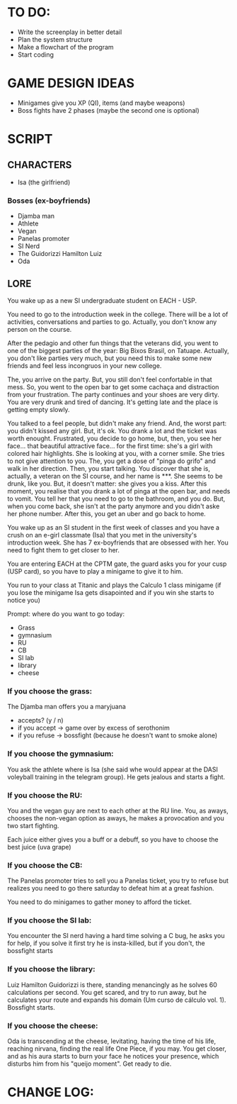 # TO DO:

- Write the screenplay in better detail
- Plan the system structure
- Make a flowchart of the program
- Start coding

# GAME DESIGN IDEAS

- Minigames give you XP (QI), items (and maybe weapons)
- Boss fights have 2 phases (maybe the second one is optional)

# SCRIPT

## CHARACTERS

- Isa (the girlfriend)

### Bosses (ex-boyfriends)

- Djamba man
- Athlete
- Vegan
- Panelas promoter
- SI Nerd
- The Guidorizzi Hamilton Luiz
- Oda

## LORE

You wake up as a new SI undergraduate student on EACH - USP. 

You need to go to the introduction week in the college. There will be a lot of activities, conversations and parties to go. Actually, you don't know any person on the course.

After the pedagio and other fun things that the veterans did, you went to one of the biggest parties of the year: Big Bixos Brasil, on Tatuape. Actually, you don't like parties very much, but you need this to make some new friends and feel less incongruos in your new college.

The, you arrive on the party. But, you still don't feel confortable in that mess. So, you went to the open bar to get some cachaça and distraction from your frustration. The party continues and your shoes are very dirty. You are very drunk and tired of dancing. It's getting late and the place is getting empty slowly.

You talked to a feel people, but didn't make any friend. And, the worst part: you didn't kissed any girl. But, it's ok. You drank a lot and the ticket was worth enought. Frustrated, you decide to go home, but, then, you see her face... that beautiful attractive face... for the first time: she's a girl with colored hair highlights. She is looking at you, with a corner smile. She tries to not give attention to you. The, you get a dose of "pinga do grifo" and walk in her direction. Then, you start talking. You discover that she is, actually, a veteran on the SI course, and her name is ***. She seems to be drunk, like you. But, it doesn't matter: she gives you a kiss. After this moment, you realise that you drank a lot of pinga at the open bar, and needs to vomit. You tell her that you need to go to the bathroom, and you do. But, when you come back, she isn't at the party anymore and you didn't aske her phone number. After this, you get an uber and go back to home.

You wake up as an SI student in the first week of classes and you have a crush on an e-girl classmate (Isa) that you met in the university's introduction week. She has 7 ex-boyfriends that are obsessed with her. You need to fight them to get closer to her.

You are entering EACH at the CPTM gate, the guard asks you for your cusp (USP card), so you have to play a minigame to give it to him.

You run to your class at Titanic and plays the Calculo 1 class minigame (if you lose the minigame Isa gets disapointed and if you win she starts to notice you)

Prompt: where do you want to go today:
- Grass
- gymnasium
- RU
- CB
- SI lab
- library
- cheese

### If you choose the grass:

The Djamba man offers you a maryjuana 

- accepts? (y / n)
- if you accept -> game over by excess of serothonim
- if you refuse -> bossfight (because he doesn't want to smoke alone)

### If you choose the gymnasium:

You ask the athlete where is Isa (she said whe would appear at the DASI voleyball training in the telegram group). He gets jealous and starts a fight.

### If you choose the RU:

You and the vegan guy are next to each other at the RU line. You, as aways, chooses the non-vegan option as aways, he makes a provocation and you two start fighting.

Each juice either gives you a buff or a debuff, so you have to choose the best juice (uva grape)

### If you choose the CB:

The Panelas promoter tries to sell you a Panelas ticket, you try to refuse but realizes you need to go there saturday to defeat him at a great fashion.

You need to do minigames to gather money to afford the ticket.

### If you choose the SI lab:

You encounter the SI nerd having a hard time solving a C bug, he asks you for help, if you solve it first try he is insta-killed, but if you don't, the bossfight starts

### If you choose the library:

Luiz Hamilton Guidorizzi is there, standing menancingly as he solves 60 calculations per second. You get scared, and try to run away, but he calculates your route and expands his domain (Um curso de cálculo vol. 1). Bossfight starts.

### If you choose the cheese:

Oda is transcending at the cheese, levitating, having the time of his life, reaching nirvana, finding the real life One Piece, if you may. You get closer, and as his aura starts to burn your face he notices your presence, which disturbs him from his "queijo moment". Get ready to die.

# CHANGE LOG: